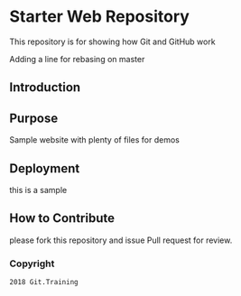 # Starter Web Repository

This repository is for showing how Git and GitHub work

Adding a line for rebasing on master
## Introduction


## Purpose

Sample website with plenty of files for demos


## Deployment

this is a sample

## How to Contribute

please fork this repository and issue Pull request for review.

### Copyright
	2018 Git.Training
	